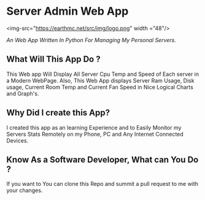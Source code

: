 
# **Server Admin Web App**

<img-src="https://earthmc.net/src/img/logo.png" width ="48"/>

*An Web App Written In Python For Managing My Personal Servers.*

## What Will This App Do ?

This Web app Will Display All Server Cpu Temp and Speed of Each server in a Modern WebPage. Also, This Web App displays Server Ram Usage, Disk usage, Current Room Temp and Current Fan Speed in Nice Logical Charts and Graph's. 

## Why Did I create this App?

I created this app as an learning Experience and to Easily Monitor my Servers Stats Remotely on my Phone, PC and Any Internet Connected Devices. 

## Know As a Software Developer, What can You Do ?

If you want to You can clone this Repo and summit a pull request to me with your changes. 